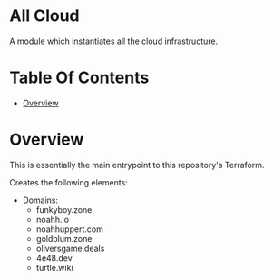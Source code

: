 # All Cloud
A module which instantiates all the cloud infrastructure.

# Table Of Contents
- [Overview](#overview)

# Overview
This is essentially the main entrypoint to this repository's Terraform.

Creates the following elements:

- Domains:
  - funkyboy.zone
  - noahh.io
  - noahhuppert.com
  - goldblum.zone
  - oliversgame.deals
  - 4e48.dev
  - turtle.wiki
